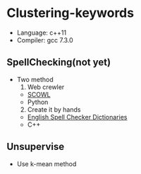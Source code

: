 # Clustering-keywords
- Language: c++11
- Compiler: gcc 7.3.0
## SpellChecking(not yet)
- Two method
  1. Web crewler
    - [SCOWL](http://app.aspell.net/lookup)
    - Python
  2. Create it by hands
    - [English Spell Checker Dictionaries](http://wordlist.aspell.net/dicts/)
    - C++
## Unsupervise
- Use k-mean method